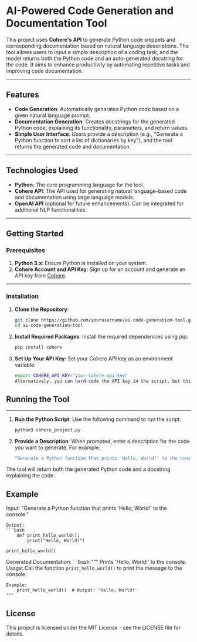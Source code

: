 # AI-Powered Code Generation and Documentation Tool

This project uses **Cohere's API** to generate Python code snippets and corresponding documentation based on natural language descriptions. The tool allows users to input a simple description of a coding task, and the model returns both the Python code and an auto-generated docstring for the code. It aims to enhance productivity by automating repetitive tasks and improving code documentation.

---

## Features

- **Code Generation**: Automatically generates Python code based on a given natural language prompt.
- **Documentation Generation**: Creates docstrings for the generated Python code, explaining its functionality, parameters, and return values.
- **Simple User Interface**: Users provide a description (e.g., "Generate a Python function to sort a list of dictionaries by key"), and the tool returns the generated code and documentation.

---

## Technologies Used

- **Python**: The core programming language for the tool.
- **Cohere API**: The API used for generating natural language-based code and documentation using large language models.
- **OpenAI API** (optional for future enhancements): Can be integrated for additional NLP functionalities.

---

## Getting Started

### Prerequisites

1. **Python 3.x**: Ensure Python is installed on your system.
2. **Cohere Account and API Key**: Sign up for an account and generate an API key from [Cohere](https://cohere.ai/).

---

### Installation

1. **Clone the Repository**:

   ```bash
   git clone https://github.com/yourusername/ai-code-generation-tool.git
   cd ai-code-generation-tool

2. **Install Required Packages**:
    Install the required dependencies using pip:

    ```bash
    pip install cohere

3. **Set Up Your API Key**:
    Set your Cohere API key as an environment variable:
    ```bash
    export COHERE_API_KEY="your-cohere-api-key"
    Alternatively, you can hard-code the API key in the script, but this is not recommended for security reasons.

## Running the Tool
---
1. **Run the Python Script**:
    Use the following command to run the script:

    ```bash
    python3 cohere_project.py

2. **Provide a Description**:
When prompted, enter a description for the code you want to generate. For example:
    ```bash
    "Generate a Python function that prints 'Hello, World!' to the console."
The tool will return both the generated Python code and a docstring explaining the code.
    
## Example
Input: "Generate a Python function that prints 'Hello, World!' to the console."

    Output:
    ```bash
        def print_hello_world():
            print("Hello, World!")

    print_hello_world()

Generated Documentation:
    ```bash
    """
    Prints 'Hello, World!' to the console.
    Usage:
        Call the function `print_hello_world()` to print the message to the console.

    Example:
        print_hello_world()  # Output: 'Hello, World!'
    """

## License
This project is licensed under the MIT License - see the LICENSE file for details.